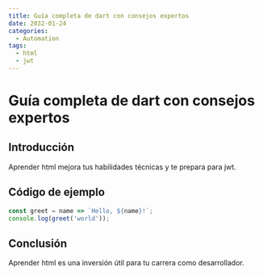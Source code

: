 ```yaml
---
title: Guía completa de dart con consejos expertos
date: 2032-01-24
categories:
  - Automation
tags:
  - html
  - jwt
---
```


# Guía completa de dart con consejos expertos

## Introducción

Aprender html mejora tus habilidades técnicas y te prepara para jwt.

## Código de ejemplo

```javascript
const greet = name => `Hello, ${name}!`;
console.log(greet('world'));
```

## Conclusión

Aprender html es una inversión útil para tu carrera como desarrollador.